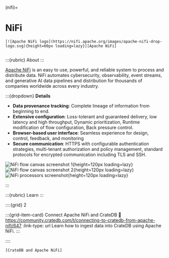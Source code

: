 (nifi)=
# NiFi

```{div} .float-right
[![Apache NiFi logo](https://nifi.apache.org/images/apache-nifi-drop-logo.svg){height=60px loading=lazy}][Apache NiFi]
```
```{div} .clearfix
```

:::{rubric} About
:::

[Apache NiFi] is an easy to use, powerful, and reliable system to process and
distribute data. NiFi automates cybersecurity, observability, event streams,
and generative AI data pipelines and distribution for thousands of companies
worldwide across every industry.

:::{dropdown} **Details**

- **Data provenance tracking**: Complete lineage of information from beginning to end.
- **Extensive configuration**: Loss-tolerant and guaranteed delivery, low latency and
  high throughput, Dynamic prioritization, Runtime modification of flow configuration,
  Back pressure control.
- **Browser-based user interface**: Seamless experience for design, control, feedback,
  and monitoring
- **Secure communication**: HTTPS with configurable authentication strategies,
  multi-tenant authorization and policy management, standard protocols for encrypted
  communication including TLS and SSH.

![NiFi flow canvas screenshot 1](https://github.com/crate/crate-clients-tools/assets/453543/ba6973dd-2eec-4f1f-a436-96aac7eb9892){height=120px loading=lazy}
![NiFi flow canvas screenshot 2](https://github.com/crate/crate-clients-tools/assets/453543/7fd4d2e7-98bc-44ee-b441-e1835016ab4d){height=120px loading=lazy}
![NiFi processors screenshot](https://github.com/crate/crate-clients-tools/assets/453543/ccfa4ac7-0d60-432f-b952-2b50789cd325){height=120px loading=lazy}

:::

:::{rubric} Learn
:::

::::{grid} 2

:::{grid-item-card} Connect Apache NiFi and CrateDB
:link: https://community.cratedb.com/t/connecting-to-cratedb-from-apache-nifi/647
:link-type: url
Learn how to ingest data into CrateDB using Apache NiFi.
:::

::::

```{seealso}
[CrateDB and Apache NiFi]
```


[Apache NiFi]: https://nifi.apache.org/
[CrateDB and Apache NiFi]: https://cratedb.com/integrations/cratedb-and-apache-nifi
